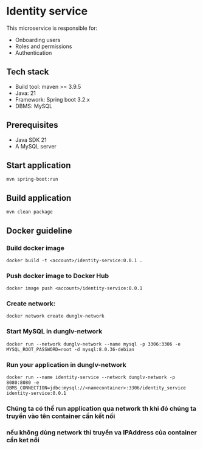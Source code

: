 # Identity service
This microservice is responsible for:
* Onboarding users
* Roles and permissions
* Authentication

## Tech stack
* Build tool: maven >= 3.9.5
* Java: 21
* Framework: Spring boot 3.2.x
* DBMS: MySQL

## Prerequisites
* Java SDK 21
* A MySQL server

## Start application
`mvn spring-boot:run`

## Build application
`mvn clean package`

## Docker guideline
### Build docker image
`docker build -t <account>/identity-service:0.0.1 .`
### Push docker image to Docker Hub
`docker image push <account>/identity-service:0.0.1`
### Create network:
`docker network create dunglv-network`
### Start MySQL in dunglv-network
`docker run --network dunglv-network --name mysql -p 3306:3306 -e MYSQL_ROOT_PASSWORD=root -d mysql:8.0.36-debian`
### Run your application in dunglv-network
`docker run --name identity-service --network dunglv-network -p 8080:8080 -e DBMS_CONNECTION=jdbc:mysql://<namecontainer>:3306/identity_service identity-service:0.0.1`
### Chúng ta có thể run application qua network th khi đó chúng ta truyền vào tên container cần kết nối
### nếu không dùng network thì truyền va IPAddress của container cần ket nối